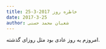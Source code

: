 ```yaml
---
title: خاطره روز 2017-3-25
date: 2017-3-25
author: شعبان محمد حسنی
---
```


امروزم یه روز عادی بود مثل روزای گذشته.